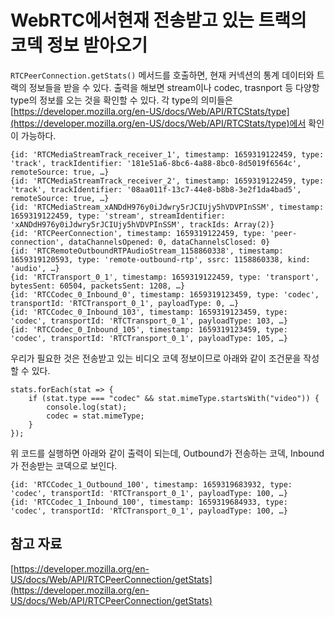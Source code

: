 # WebRTC에서현재 전송받고 있는 트랙의 코덱 정보 받아오기

`RTCPeerConnection.getStats()` 메서드를 호출하면, 현재 커넥션의 통계 데이터와 트랙의 정보들을 받을 수 있다. 출력을 해보면 stream이나 codec, trasnport 등 다양항 type의 정보를 오는 것을 확인할 수 있다. 각 type의 의미들은 [https://developer.mozilla.org/en-US/docs/Web/API/RTCStats/type](https://developer.mozilla.org/en-US/docs/Web/API/RTCStats/type)에서 확인이 가능하다.

```
{id: 'RTCMediaStreamTrack_receiver_1', timestamp: 1659319122459, type: 'track', trackIdentifier: '181e51a6-8bc6-4a88-8bc0-8d5019f6564c', remoteSource: true, …}
{id: 'RTCMediaStreamTrack_receiver_2', timestamp: 1659319122459, type: 'track', trackIdentifier: '08aa011f-13c7-44e8-b8b8-3e2f1da4bad5', remoteSource: true, …}
{id: 'RTCMediaStream_xANDdH976y0iJdwry5rJCIUjy5hVDVPInSSM', timestamp: 1659319122459, type: 'stream', streamIdentifier: 'xANDdH976y0iJdwry5rJCIUjy5hVDVPInSSM', trackIds: Array(2)}
{id: 'RTCPeerConnection', timestamp: 1659319122459, type: 'peer-connection', dataChannelsOpened: 0, dataChannelsClosed: 0}
{id: 'RTCRemoteOutboundRTPAudioStream_1158860338', timestamp: 1659319120593, type: 'remote-outbound-rtp', ssrc: 1158860338, kind: 'audio', …}
{id: 'RTCTransport_0_1', timestamp: 1659319122459, type: 'transport', bytesSent: 60504, packetsSent: 1208, …}
{id: 'RTCCodec_0_Inbound_0', timestamp: 1659319123459, type: 'codec', transportId: 'RTCTransport_0_1', payloadType: 0, …}
{id: 'RTCCodec_0_Inbound_103', timestamp: 1659319123459, type: 'codec', transportId: 'RTCTransport_0_1', payloadType: 103, …}
{id: 'RTCCodec_0_Inbound_105', timestamp: 1659319123459, type: 'codec', transportId: 'RTCTransport_0_1', payloadType: 105, …}

```

우리가 필요한 것은 전송받고 있는 비디오 코덱 정보이므로 아래와 같이 조건문을 작성할 수 있다.

```
stats.forEach(stat => {
    if (stat.type === "codec" && stat.mimeType.startsWith("video")) {
        console.log(stat);
        codec = stat.mimeType;
    }
});

```

위 코드를 실행하면 아래와 같이 출력이 되는데, Outbound가 전송하는 코덱, Inbound가 전송받는 코덱으로 보인다.

```
{id: 'RTCCodec_1_Outbound_100', timestamp: 1659319683932, type: 'codec', transportId: 'RTCTransport_0_1', payloadType: 100, …}
{id: 'RTCCodec_1_Inbound_100', timestamp: 1659319684933, type: 'codec', transportId: 'RTCTransport_0_1', payloadType: 100, …}

```

## 참고 자료

[https://developer.mozilla.org/en-US/docs/Web/API/RTCPeerConnection/getStats](https://developer.mozilla.org/en-US/docs/Web/API/RTCPeerConnection/getStats)